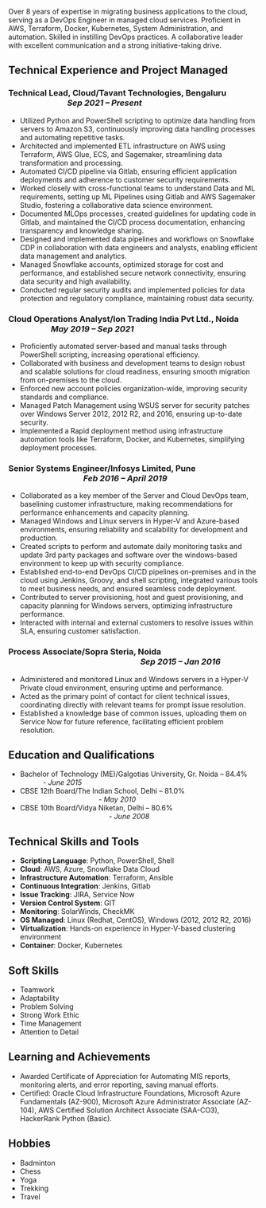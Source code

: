 Over 8 years of expertise in migrating business applications to the cloud, serving as a DevOps Engineer in managed cloud services. Proficient in AWS, Terraform, Docker, Kubernetes, System Administration, and automation. Skilled in instilling DevOps practices. A collaborative leader with excellent communication and a strong initiative-taking drive.

## Technical Experience and Project Managed

### Technical Lead, Cloud/Tavant Technologies, Bengaluru &emsp;&emsp;&emsp;&emsp;&emsp;&emsp;&emsp; *Sep 2021 – Present*

- Utilized Python and PowerShell scripting to optimize data handling from servers to Amazon S3, continuously improving data handling processes and automating repetitive tasks.
- Architected and implemented ETL infrastructure on AWS using Terraform, AWS Glue, ECS, and Sagemaker, streamlining data transformation and processing.
- Automated CI/CD pipeline via Gitlab, ensuring efficient application deployments and adherence to customer security requirements.
- Worked closely with cross-functional teams to understand Data and ML requirements, setting up ML Pipelines using Gitlab and AWS Sagemaker Studio, fostering a collaborative data science environment.
- Documented MLOps processes, created guidelines for updating code in Gitlab, and maintained the CI/CD process documentation, enhancing transparency and knowledge sharing.
- Designed and implemented data pipelines and workflows on Snowflake CDP in collaboration with data engineers and analysts, enabling efficient data management and analytics.
- Managed Snowflake accounts, optimized storage for cost and performance, and established secure network connectivity, ensuring data security and high availability.
- Conducted regular security audits and implemented policies for data protection and regulatory compliance, maintaining robust data security.

### Cloud Operations Analyst/Ion Trading India Pvt Ltd., Noida &emsp;&emsp;&emsp;&emsp;&emsp; *May 2019 – Sep 2021*

- Proficiently automated server-based and manual tasks through PowerShell scripting, increasing operational efficiency.
- Collaborated with business and development teams to design robust and scalable solutions for cloud readiness, ensuring smooth migration from on-premises to the cloud.
- Enforced new account policies organization-wide, improving security standards and compliance.
- Managed Patch Management using WSUS server for security patches over Windows Server 2012, 2012 R2, and 2016, ensuring up-to-date security.
- Implemented a Rapid deployment method using infrastructure automation tools like Terraform, Docker, and Kubernetes, simplifying deployment processes.

### Senior Systems Engineer/Infosys Limited, Pune &emsp;&emsp;&emsp;&emsp;&emsp;&emsp;&emsp;&emsp;&emsp; *Feb 2016 – April 2019*

- Collaborated as a key member of the Server and Cloud DevOps team, baselining customer infrastructure, making recommendations for performance enhancements and capacity planning.
- Managed Windows and Linux servers in Hyper-V and Azure-based environments, ensuring reliability and scalability for development and production.
- Created scripts to perform and automate daily monitoring tasks and update 3rd party packages and software over the windows-based environment to keep up with security compliance.
- Established end-to-end DevOps CI/CD pipelines on-premises and in the cloud using Jenkins, Groovy, and shell scripting, integrated various tools to meet business needs, and ensured seamless code deployment.
- Contributed to server provisioning, host and guest provisioning, and capacity planning for Windows servers, optimizing infrastructure performance.
- Interacted with internal and external customers to resolve issues within SLA, ensuring customer satisfaction.

### Process Associate/Sopra Steria, Noida &emsp;&emsp;&emsp;&emsp;&emsp;&emsp;&emsp;&emsp;&emsp;&emsp;&emsp;&emsp;&emsp;&emsp;&emsp;&emsp; *Sep 2015 – Jan 2016*

- Administered and monitored Linux and Windows servers in a Hyper-V Private cloud environment, ensuring uptime and performance.
- Acted as the primary point of contact for client technical issues, coordinating directly with relevant teams for prompt issue resolution.
- Established a knowledge base of common issues, uploading them on Service Now for future reference, facilitating efficient problem resolution.

## Education and Qualifications

- Bachelor of Technology (ME)/Galgotias University, Gr. Noida – 84.4% &emsp;&emsp;&emsp;  - *June 2015*
- CBSE 12th Board/The Indian School, Delhi – 81.0% &emsp;&emsp;&emsp;&emsp;&emsp;&emsp;&emsp;&emsp;&emsp;&emsp;&emsp; - *May 2010*
- CBSE 10th Board/Vidya Niketan, Delhi – 80.6% &emsp;&emsp;&emsp;&emsp;&emsp;&emsp;&emsp;&emsp;&emsp;&emsp;&emsp;&emsp;&ensp;  - *June 2008*

## Technical Skills and Tools

- **Scripting Language**: Python, PowerShell, Shell
- **Cloud**: AWS, Azure, Snowflake Data Cloud
- **Infrastructure Automation**: Terraform, Ansible
- **Continuous Integration**: Jenkins, Gitlab
- **Issue Tracking**: JIRA, Service Now
- **Version Control System**: GIT
- **Monitoring**: SolarWinds, CheckMK
- **OS Managed**: Linux (Redhat, CentOS), Windows (2012, 2012 R2, 2016)
- **Virtualization**: Hands-on experience in Hyper-V-based clustering environment
- **Container**: Docker, Kubernetes

## Soft Skills

- Teamwork
- Adaptability
- Problem Solving
- Strong Work Ethic
- Time Management
- Attention to Detail

## Learning and Achievements

- Awarded Certificate of Appreciation for Automating MIS reports, monitoring alerts, and error reporting, saving manual efforts.
- Certified: Oracle Cloud Infrastructure Foundations, Microsoft Azure Fundamentals (AZ-900), Microsoft Azure Administrator Associate (AZ-104), AWS Certified Solution Architect Associate (SAA-CO3), HackerRank Python (Basic).

## Hobbies

- Badminton
- Chess
- Yoga
- Trekking
- Travel
